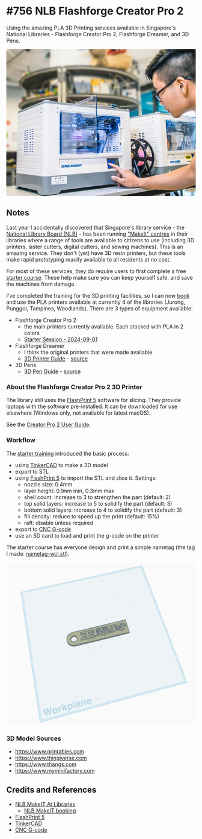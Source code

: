 # #756 NLB Flashforge Creator Pro 2

Using the amazing PLA 3D Printing services available in Singapore's National Libraries - Flashforge Creator Pro 2, Flashforge Dreamer, and 3D Pens.

![Build](./assets/FlashforgeCreatorPro2_build.jpg?raw=true)

## Notes

Last year I accidentally discovered that Singapore's library service - the [National Library Board (NLB)](https://www.nlb.gov.sg/main/home) - has been running ["MakeIt" centres](https://www.nlb.gov.sg/main/services/MakeIT-at-Libraries) in their libraries where a range of tools are available to citizens to use (including 3D printers, laster cutters, digital cutters, and sewing machines). This is an amazing service. They don't (yet) have 3D resin printers, but these tools make rapid prototyping readily available to all residents at no cost.

For most of these services, they do require users to first complete a free [starter course](https://www.nlb.gov.sg/main/services/MakeIT-at-Libraries). These help make sure you can keep yourself safe, and save the machines from damage.

I've completed the training for the 3D printing facilities, so I can now [book](https://makeitsg.simplybook.asia/v2/) and use the PLA printers available at currently 4 of the libraries (Jurong, Punggol, Tampines, Woodlands). There are 3 types of equipment available:

* Flashforge Creator Pro 2
    * the main printers currently available. Each stocked with PLA in 2 colors
    * [Starter Session - 2024-09-01](./assets/makeit-3d-printing-starter-session-2024-09-01.pdf)
* Flashforge Dreamer
    * I think the original printers that were made available
    * [3D Printer Guide](./assets/makeit-selfservice-3dprinter-guide.pdf) - [source](https://file.go.gov.sg/makeit-selfservice-3dprinter-guide.pdf)
* 3D Pens
    * [3D Pen Guide](./assets/makeit-selfservice-3dpen-guide.pdf) - [source](https://file.go.gov.sg/makeit-selfservice-3dpen-guide.pdf)

### About the Flashforge Creator Pro 2 3D Printer

The library still uses the [FlashPrint 5](https://flashforge.com/pages/software-flashprint) software for slicing.
They provide laptops with the software pre-installed. It can be downloaded for use elsewhere (Windows only, not available for latest macOS).

See the [Creator Pro 2 User Guide](./assets/creator-pro-2.pdf).

### Workflow

The [starter training](./assets/makeit-3d-printing-starter-session-2024-09-01.pdf) introduced the basic process:

* using [TinkerCAD](https://www.tinkercad.com/) to make a 3D model
* export to STL
* using [FlashPrint 5](https://flashforge.com/pages/software-flashprint) to import the STL and slice it. Settings:
    * nozzle size: 0.4mm
    * layer height: 0.1mm min, 0.3mm max
    * shell count: increase to 3 to strengthen the part (default: 2)
    * top solid layers: increase to 5 to solidify the part (default: 3)
    * bottom solid layers: increase to 4 to solidify the part (default: 3)
    * fill density: reduce to speed up the print (default: 15%)
    * raft: disable unless required
* export to [CNC G-code](https://en.wikipedia.org/wiki/G-code)
* use an SD card to load and print the g-code on the printer

The starter course has everyone design and print a simple nametag
(the tag I made: [nametag-wcl.stl](./assets/nametag-wcl.stl)).

![nametag-wcl](./assets/nametag-wcl.jpg)

### 3D Model Sources

* <https://www.printables.com>
* <https://www.thingiverse.com>
* <https://www.thangs.com>
* <https://www.myminifactory.com>

## Credits and References

* [NLB MakeIT At Libraries](https://www.nlb.gov.sg/main/services/MakeIT-at-Libraries)
    * [NLB MakeIT booking](https://makeitsg.simplybook.asia/v2/)
* [FlashPrint 5](https://flashforge.com/pages/software-flashprint)
* [TinkerCAD](https://www.tinkercad.com/)
* [CNC G-code](https://en.wikipedia.org/wiki/G-code)
